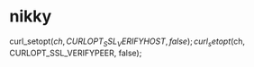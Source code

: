 # nikky



curl_setopt($ch, CURLOPT_SSL_VERIFYHOST, false);
    curl_setopt($ch, CURLOPT_SSL_VERIFYPEER, false);
